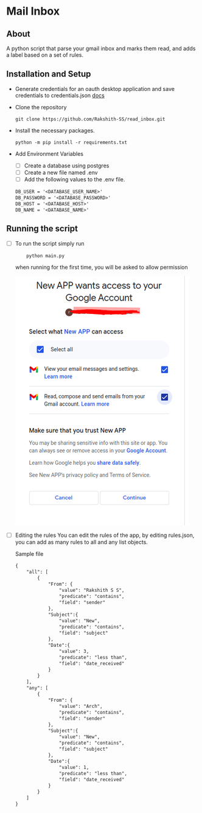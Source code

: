# Mail Inbox 

## About 

A python script that parse your gmail inbox and marks them read, and adds a label based on a set of rules.

## Installation and Setup

+ Generate credentials for an oauth desktop application and save credentials to credentials.json [docs](https://developers.google.com/gmail/api/quickstart/python#authorize_credentials_for_a_desktop_application) 

+ Clone the repository
    ```
    git clone https://github.com/Rakshith-SS/read_inbox.git
    ```
+ Install the necessary packages.
    ```
    python -m pip install -r requirements.txt
    ```
+ Add Environment Variables 
    + [ ] Create a database using postgres
    + [ ] Create a new file named .env
    + [ ] Add the following values to the .env file.
    ```
    DB_USER = '<DATABASE_USER_NAME>'
    DB_PASSWORD = '<DATABASE_PASSWORD>'
    DB_HOST = '<DATABASE_HOST>'
    DB_NAME = '<DATABASE_NAME>'
    ```

## Running the script

+ [ ] To run the script simply run 
    ```
        python main.py
    ```
    
    when running for the first time, you will be asked to allow permission

    ![allow permission](assets/authenticate.png) 

+ [ ] Editing the rules
    You can edit the rules of the app, by editing rules.json, you can add as many rules to all and any list objects.

    Sample file
    ```
    {
        "all": [
            {
                "From": {
                    "value": "Rakshith S S",
                    "predicate": "contains",
                    "field": "sender"
                },
                "Subject":{
                    "value": "New",
                    "predicate": "contains",
                    "field": "subject"
                },
                "Date":{
                    "value": 3,
                    "predicate": "less than",
                    "field": "date_received"
                }
            }
        ],
        "any": [
            {
                "From": {
                    "value": "Arch",
                    "predicate": "contains",
                    "field": "sender"
                },
                "Subject":{
                    "value": "New",
                    "predicate": "contains",
                    "field": "subject"
                },
                "Date":{
                    "value": 1,
                    "predicate": "less than",
                    "field": "date_received"
                }
            }
        ]
    }
    ```
